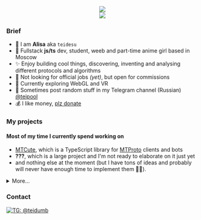 <p align="center">
<img src="https://github-readme-stats.vercel.app/api?username=teidesu&show_icons=true&title_color=be15dc&icon_color=be15dc" />
<br>
<img src="https://hits.seeyoufarm.com/api/count/incr/badge.svg?url=https%3A%2F%2Fgithub.com%2Fteidesu&count_bg=%23BE15DC&title_bg=%23555555&icon=&icon_color=%23E7E7E7&title=page%20views&edge_flat=false"/>
</p>

### Brief
- 🌸 I am **Alisa** aka `teidesu`
- 🎀 Fullstack **js/ts** dev, student, weeb and part-time anime girl based in Moscow
- ✨ Enjoy building cool things, discovering, inventing and analysing different protocols and algorithms
- 🦥 Not looking for official jobs *(yet)*, but open for commissions
- 🧐 Currently exploring WebGL and VR
- 🎲 Sometimes post random stuff in my Telegram channel (Russian) [@teipool](//t.me/teipool)
- 💰 I like money, [plz donate](//tei.su/donate)

### My projects
#### Most of my time I currently spend working on
 - [MTCute](//github.com/mtcute/mtcute), which is a TypeScript library for [MTProto](https://core.telegram.org/mtproto) clients and bots
 - **???**, which is a large project and I'm not ready to elaborate on it just yet 
 - and nothing else at the moment (but I have tons of ideas and probably will never have enough time to implement them 🤷‍♀️).

<details>
<summary>More...</summary>

#### I also made these open-source thingies
 - [protoflex](//github.com/teidesu/protoflex), which is a JS tool for parsing and building arbitrary [Protobuf](https://developers.google.com/protocol-buffers) messages.
 - [eager-async-pool](//github.com/teidesu/eager-async-pool), which is a simple to use, fully asynchronous and iterable-based async pool for JavaScript and TypeScript.
 - [vk-audio](https://gist.github.com/teidesu/a0ef09d62abf42b6bbf83bb3608a084f), which is a JS script that produces [VK](//vk.com) tokens valid for usage with restricted `audio.*` API methods
 - [ym_recognition](https://gist.github.com/teidesu/1718f1516b497e060db3bb0b8255142c), which is a Python script that (ab)uses Yandex Alice to recognize music (poor man's Shazam)
 - [sourcemap-extractor.js](https://gist.github.com/teidesu/a189d2325a31ccf138617c5c5ef3a937), which is a JS script that loads and extracts original code from JS source maps
 - [tg-stickers-downloader.js](https://gist.github.com/teidesu/0b77f714fb5468a4d1d675c951970a1b), which is a JS script that downloads sticker packs from Telegram using Bot API
 - [bencode.js](https://gist.github.com/teidesu/c36f671ab9bbac5a5d4e62f8cd6bd671), which is a small JS library for bEncode (used in .torrent files)
 - [base32.js](https://gist.github.com/teidesu/9162403a4d32d3adc6234c6db0a2bf81), which is a small JS library for Base32 using NodeJS Buffers
 - [torrent-to-magnet.ts](https://gist.github.com/teidesu/5e23c5f2af0b6b435ccbe47b805e6f82), which is a small JS script/library that converts .torrent files to magnet: links
 - [drklo-emoji-ripper.js](https://gist.github.com/teidesu/d23866ed94d0274e8cd117f00a16b465), which is a utility that can be used to rip emojis from [DrKLO/Telegram](//github.com/DrKLO/Telegram) and generate sprites and data
 - [linked-list.js](https://gist.github.com/teidesu/f059fe968676cb0402a1e7fcc2a5a82e), which is a simple implementation of a linked list in JS
 - [success-race.js](https://gist.github.com/teidesu/d2ebd40aaf3e7aff2a041871081a2c0b), which is a JS function that works just like `Promise.race`, but only resolves once some promise returned _successful_ value

#### As well as some closed-source for private use
 - `alice-tts.js`, which is a script that (ab)uses Yandex SpeechKit through Yandex Alice
 - `create-fcm-token.js`, which is a script for creating valid FCM tokens for Android apps from JS code
 - `fcm.js`, which is a script that connects to Google FCM and receives push messages just like a normal Android device
 - `widevine-js`, which is a library that (not perfectly, but still) decrypts [WideVine](https://en.wikipedia.org/wiki/Widevine)-protected content
 - `obfs.io-deobf.js`, which is a script that deobfuscates (most of) code obfuscated using [obfuscator.io](https://obfuscator.io/)
</details>

### Contact
[![TG: @teidumb](https://img.shields.io/badge/Telegram---?logo=telegram&style=for-the-badge&color=blue)](//t.me/teidumb)
